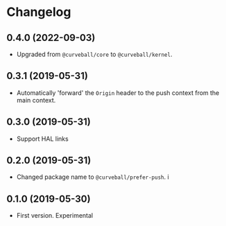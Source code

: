Changelog
=========

0.4.0 (2022-09-03)
------------------

* Upgraded from `@curveball/core` to `@curveball/kernel`.


0.3.1 (2019-05-31)
------------------

* Automatically 'forward' the `Origin` header to the push context from the
  main context.


0.3.0 (2019-05-31)
------------------

* Support HAL links


0.2.0 (2019-05-31)
-----------------

* Changed package name to `@curveball/prefer-push`.
i

0.1.0 (2019-05-30)
------------------

* First version. Experimental
